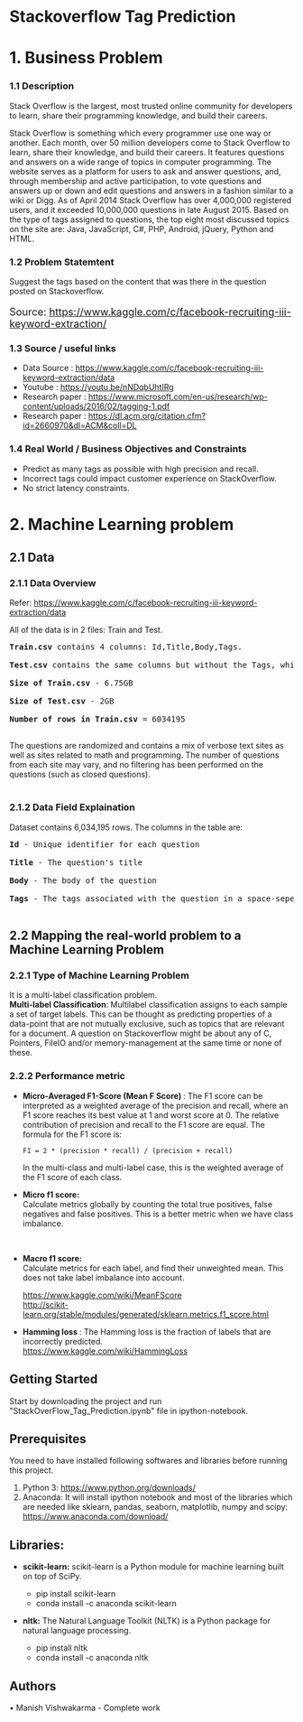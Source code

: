 # Stackoverflow Tag Prediction

# 1. Business Problem

### 1.1 Description
<!-- <p style='font-size:18px'><b> Description </b></p> -->
Stack Overflow is the largest, most trusted online community for developers to learn, share their programming knowledge, and build their careers.

Stack Overflow is something which every programmer use one way or another. Each month, over 50 million developers come to Stack Overflow to learn, share their knowledge, and build their careers. It features questions and answers on a wide range of topics in computer programming. The website serves as a platform for users to ask and answer questions, and, through membership and active participation, to vote questions and answers up or down and edit questions and answers in a fashion similar to a wiki or Digg. As of April 2014 Stack Overflow has over 4,000,000 registered users, and it exceeded 10,000,000 questions in late August 2015. Based on the type of tags assigned to questions, the top eight most discussed topics on the site are: Java, JavaScript, C#, PHP, Android, jQuery, Python and HTML.


### 1.2 Problem Statemtent
<!-- <p style='font-size:18px'><b> Problem Statemtent </b></p> -->
Suggest the tags based on the content that was there in the question posted on Stackoverflow.

<p style='font-size:18px'>Source: <a href="https://www.kaggle.com/c/facebook-recruiting-iii-keyword-extraction/">https://www.kaggle.com/c/facebook-recruiting-iii-keyword-extraction/</a></p>


### 1.3 Source / useful links

 - Data Source : <a href="https://www.kaggle.com/c/facebook-recruiting-iii-keyword-extraction/data">https://www.kaggle.com/c/facebook-recruiting-iii-keyword-extraction/data
 - Youtube : <a href="https://youtu.be/nNDqbUhtIRg">https://youtu.be/nNDqbUhtIRg</a>
 - Research paper : <a href="https://www.microsoft.com/en-us/research/wp-content/uploads/2016/02/tagging-1.pdf">https://www.microsoft.com/en-us/research/wp-content/uploads/2016/02/tagging-1.pdf </a><br>
 - Research paper : <a href="https://dl.acm.org/citation.cfm?id=2660970&dl=ACM&coll=DL">https://dl.acm.org/citation.cfm?id=2660970&dl=ACM&coll=DL</a>

### 1.4 Real World / Business Objectives and Constraints

 - Predict as many tags as possible with high precision and recall.
 - Incorrect tags could impact customer experience on StackOverflow.
 - No strict latency constraints.

# 2. Machine Learning problem

## 2.1 Data

### 2.1.1 Data Overview

Refer: <a href="https://www.kaggle.com/c/facebook-recruiting-iii-keyword-extraction/data">https://www.kaggle.com/c/facebook-recruiting-iii-keyword-extraction/data</a>

All of the data is in 2 files: Train and Test.<br />

<pre>
<b>Train.csv</b> contains 4 columns: Id,Title,Body,Tags.<br />
<b>Test.csv</b> contains the same columns but without the Tags, which you are to predict.<br />
<b>Size of Train.csv</b> - 6.75GB<br />
<b>Size of Test.csv</b> - 2GB<br />
<b>Number of rows in Train.csv</b> = 6034195<br />
</pre>
The questions are randomized and contains a mix of verbose text sites as well as sites related to math and programming. The number of questions from each site may vary, and no filtering has been performed on the questions (such as closed questions).<br />
<br />

### 2.1.2 Data Field Explaination

Dataset contains 6,034,195 rows. The columns in the table are:<br />
<pre>
<b>Id</b> - Unique identifier for each question<br />
<b>Title</b> - The question's title<br />
<b>Body</b> - The body of the question<br />
<b>Tags</b> - The tags associated with the question in a space-seperated format (all lowercase, should not contain tabs '\t' or ampersands '&')<br />
</pre>

## 2.2 Mapping the real-world problem to a Machine Learning Problem

### 2.2.1 Type of Machine Learning Problem

It is a multi-label classification problem.<br>
<b>Multi-label Classification</b>: Multilabel classification assigns to each sample a set of target labels. This can be thought as predicting properties of a data-point that are not mutually exclusive, such as topics that are relevant for a document. A question on Stackoverflow might be about any of C, Pointers, FileIO and/or memory-management at the same time or none of these.


### 2.2.2 Performance metric

  - <b>Micro-Averaged F1-Score (Mean F Score) </b>: 
The F1 score can be interpreted as a weighted average of the precision and recall, where an F1 score reaches its best value at 1 and worst score at 0. The relative contribution of precision and recall to the F1 score are equal. The formula for the F1 score is:

        F1 = 2 * (precision * recall) / (precision + recall)

    In the multi-class and multi-label case, this is the weighted average of the F1 score of each class. <br>

  - <b>Micro f1 score: </b><br>
Calculate metrics globally by counting the total true positives, false negatives and false positives. This is a better metric when we have class imbalance.
<br>

  - <b>Macro f1 score: </b><br>
Calculate metrics for each label, and find their unweighted mean. This does not take label imbalance into account.

    <a href="https://www.kaggle.com/wiki/MeanFScore">https://www.kaggle.com/wiki/MeanFScore</a> <br>
    <a href="http://scikit-learn.org/stable/modules/generated/sklearn.metrics.f1_score.html">http://scikit-learn.org/stable/modules/generated/sklearn.metrics.f1_score.html</a><br>
    
 - <b> Hamming loss </b>: The Hamming loss is the fraction of labels that are incorrectly predicted. <br>
https://www.kaggle.com/wiki/HammingLoss <br>


## Getting Started
Start by downloading the project and run "StackOverFlow_Tag_Prediction.ipynb" file in ipython-notebook.

## Prerequisites
You need to have installed following softwares and libraries before running this project.
1. Python 3: https://www.python.org/downloads/
2. Anaconda: It will install ipython notebook and most of the libraries which are needed like sklearn, pandas, seaborn, matplotlib, numpy and scipy: https://www.anaconda.com/download/

## Libraries: 
* __scikit-learn:__ scikit-learn is a Python module for machine learning built on top of SciPy.
    * pip install scikit-learn
    * conda install -c anaconda scikit-learn

* __nltk:__ The Natural Language Toolkit (NLTK) is a Python package for natural language processing. 
    * pip install nltk
    * conda install -c anaconda nltk
    

## Authors
•	Manish Vishwakarma - Complete work  
